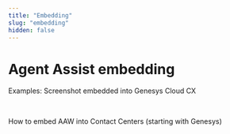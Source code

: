 ```yaml
---
title: "Embedding"
slug: "embedding"
hidden: false
---
```


# Agent Assist embedding



Examples: Screenshot embedded into Genesys Cloud CX

 

How to embed AAW into Contact Centers (starting with Genesys)